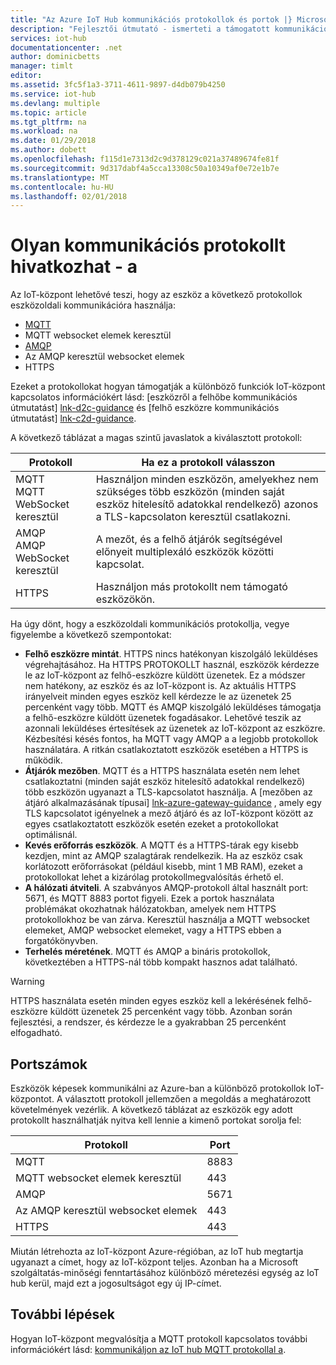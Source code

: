 ```yaml
---
title: "Az Azure IoT Hub kommunikációs protokollok és portok |} Microsoft Docs"
description: "Fejlesztői útmutató - ismerteti a támogatott kommunikációs protokollok a eszközről a felhőbe és a felhő-eszköz- és a portszámok, amelyek nyitva kell lennie."
services: iot-hub
documentationcenter: .net
author: dominicbetts
manager: timlt
editor: 
ms.assetid: 3fc5f1a3-3711-4611-9897-d4db079b4250
ms.service: iot-hub
ms.devlang: multiple
ms.topic: article
ms.tgt_pltfrm: na
ms.workload: na
ms.date: 01/29/2018
ms.author: dobett
ms.openlocfilehash: f115d1e7313d2c9d378129c021a37489674fe81f
ms.sourcegitcommit: 9d317dabf4a5cca13308c50a10349af0e72e1b7e
ms.translationtype: MT
ms.contentlocale: hu-HU
ms.lasthandoff: 02/01/2018
---
```

# <a name="reference---choose-a-communication-protocol"></a>Olyan kommunikációs protokollt hivatkozhat - a

Az IoT-központ lehetővé teszi, hogy az eszköz a következő protokollok eszközoldali kommunikációra használja:

* [MQTT][lnk-mqtt]
* MQTT websocket elemek keresztül
* [AMQP][lnk-amqp]
* Az AMQP keresztül websocket elemek
* HTTPS

Ezeket a protokollokat hogyan támogatják a különböző funkciók IoT-központ kapcsolatos információkért lásd: [eszközről a felhőbe kommunikációs útmutatást] [ lnk-d2c-guidance] és [felhő eszközre kommunikációs útmutatást] [lnk-c2d-guidance].

A következő táblázat a magas szintű javaslatok a kiválasztott protokoll:

| Protokoll | Ha ez a protokoll válasszon |
| --- | --- |
| MQTT <br> MQTT WebSocket keresztül |Használjon minden eszközön, amelyekhez nem szükséges több eszközön (minden saját eszköz hitelesítő adatokkal rendelkező) azonos a TLS-kapcsolaton keresztül csatlakozni. |
| AMQP <br> AMQP WebSocket keresztül |A mezőt, és a felhő átjárók segítségével előnyeit multiplexáló eszközök közötti kapcsolat. |
| HTTPS |Használjon más protokollt nem támogató eszközökön. |

Ha úgy dönt, hogy a eszközoldali kommunikációs protokollja, vegye figyelembe a következő szempontokat:

* **Felhő eszközre mintát**. HTTPS nincs hatékonyan kiszolgáló leküldéses végrehajtásához. Ha HTTPS PROTOKOLLT használ, eszközök kérdezze le az IoT-központ az felhő-eszközre küldött üzenetek. Ez a módszer nem hatékony, az eszköz és az IoT-központ is. Az aktuális HTTPS irányelveit minden egyes eszköz kell kérdezze le az üzenetek 25 percenként vagy több. MQTT és AMQP kiszolgáló leküldéses támogatja a felhő-eszközre küldött üzenetek fogadásakor. Lehetővé teszik az azonnali leküldéses értesítések az üzenetek az IoT-központ az eszközre. Kézbesítési késés fontos, ha MQTT vagy AMQP a a legjobb protokollok használatára. A ritkán csatlakoztatott eszközök esetében a HTTPS is működik.
* **Átjárók mezőben**. MQTT és a HTTPS használata esetén nem lehet csatlakoztatni (minden saját eszköz hitelesítő adatokkal rendelkező) több eszközön ugyanazt a TLS-kapcsolatot használja. A [mezőben az átjáró alkalmazásának típusai] [ lnk-azure-gateway-guidance] , amely egy TLS kapcsolatot igényelnek a mező átjáró és az IoT-központ között az egyes csatlakoztatott eszközök esetén ezeket a protokollokat optimálisnál.
* **Kevés erőforrás eszközök**. A MQTT és a HTTPS-tárak egy kisebb kezdjen, mint az AMQP szalagtárak rendelkezik. Ha az eszköz csak korlátozott erőforrásokat (például kisebb, mint 1 MB RAM), ezeket a protokollokat lehet a kizárólag protokollmegvalósítás érhető el.
* **A hálózati átviteli**. A szabványos AMQP-protokoll által használt port: 5671, és MQTT 8883 portot figyeli. Ezek a portok használata problémákat okozhatnak hálózatokban, amelyek nem HTTPS protokollokhoz be van zárva. Keresztül használja a MQTT websocket elemeket, AMQP websocket elemeket, vagy a HTTPS ebben a forgatókönyvben.
* **Terhelés méretének**. MQTT és AMQP a bináris protokollok, következtében a HTTPS-nál több kompakt hasznos adat található.

> [!WARNING]
> HTTPS használata esetén minden egyes eszköz kell a lekérésének felhő-eszközre küldött üzenetek 25 percenként vagy több. Azonban során fejlesztési, a rendszer, és kérdezze le a gyakrabban 25 percenként elfogadható.

## <a name="port-numbers"></a>Portszámok

Eszközök képesek kommunikálni az Azure-ban a különböző protokollok IoT-központot. A választott protokoll jellemzően a megoldás a meghatározott követelmények vezérlik. A következő táblázat az eszközök egy adott protokollt használhatják nyitva kell lennie a kimenő portokat sorolja fel:

| Protokoll | Port |
| --- | --- |
| MQTT |8883 |
| MQTT websocket elemek keresztül |443 |
| AMQP |5671 |
| Az AMQP keresztül websocket elemek |443 |
| HTTPS |443 |

Miután létrehozta az IoT-központ Azure-régióban, az IoT hub megtartja ugyanazt a címet, hogy az IoT-központ teljes. Azonban ha a Microsoft szolgáltatás-minőségi fenntartásához különböző méretezési egység az IoT hub kerül, majd ezt a jogosultságot egy új IP-címet.


## <a name="next-steps"></a>További lépések

Hogyan IoT-központ megvalósítja a MQTT protokoll kapcsolatos további információkért lásd: [kommunikáljon az IoT hub MQTT protokollal a][lnk-mqtt-support].

[lnk-d2c-guidance]: iot-hub-devguide-d2c-guidance.md
[lnk-c2d-guidance]: iot-hub-devguide-c2d-guidance.md
[lnk-mqtt-support]: iot-hub-mqtt-support.md
[lnk-amqp]: http://docs.oasis-open.org/amqp/core/v1.0/os/amqp-core-complete-v1.0-os.pdf
[lnk-mqtt]: http://docs.oasis-open.org/mqtt/mqtt/v3.1.1/mqtt-v3.1.1.pdf
[lnk-azure-gateway-guidance]: iot-hub-devguide-endpoints.md#field-gateways
